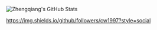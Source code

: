 
![Zhengqiang's GitHub Stats](https://github-readme-stats.vercel.app/api?username=stacklens)

https://img.shields.io/github/followers/cw1997?style=social